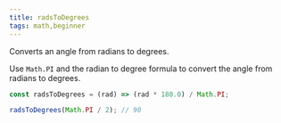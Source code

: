 ```yaml
---
title: radsToDegrees
tags: math,beginner
---
```


Converts an angle from radians to degrees.

Use `Math.PI` and the radian to degree formula to convert the angle from radians to degrees.

```js
const radsToDegrees = (rad) => (rad * 180.0) / Math.PI;
```

```js
radsToDegrees(Math.PI / 2); // 90
```
